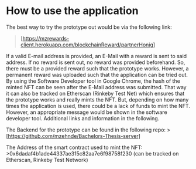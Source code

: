 # How to use the application 
The best way to try the prototype out would be via the following link: 
>[https://mzrewards-client.herokuapp.com/blockchainReward/partnerHonig]

If a valid E-mail address is provided, an E-Mail with a reward is sent to said address. If no reward is sent out, no reward was provided beforehand. So, there must be a provided reward such that the prototype works. However, a permanent reward was uploaded such that the application can be tried out.
By using the Software Developer tool in Google Chrome, the hash of the minted NFT can be seen after the E-Mail address was submitted. That way it can also be tracked on Etherscan (Rinkeby Test Net) which ensures that the prototype works and really mints the NFT. But, depending on how many times the application is used, there could be a lack of funds to mint the NFT. However, an appropriate message would be shown in the software developer tool. Additional links and information in the following.

The Backend for the prototype can be found in the following repo: >[https://github.com/mzehnde/Bachelors-Thesis-server]

The Address of the smart contract used to mint the NFT: >0x6dadaf4b1ade44337ae315c82aa7e6f98758f230 (can be tracked on Etherscan, Rinkeby Test Network)









#
